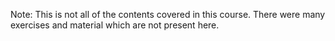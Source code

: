 Note: This is not all of the contents covered in this course. There were many exercises and material which are not present here.
